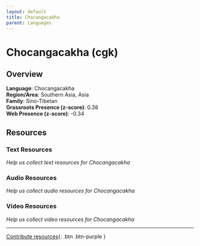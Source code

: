 ```yaml
---
layout: default
title: Chocangacakha
parent: Languages
---
```


# Chocangacakha (cgk)

## Overview

**Language**: Chocangacakha  
**Region/Area**: Southern Asia, Asia  
**Family**: Sino-Tibetan  
**Grassroots Presence (z-score)**: 0.38  
**Web Presence (z-score)**: -0.34  

## Resources

### Text Resources
*Help us collect text resources for Chocangacakha*

### Audio Resources
*Help us collect audio resources for Chocangacakha*

### Video Resources
*Help us collect video resources for Chocangacakha*

---

[Contribute resources](https://forms.office.com/e/1SfLJx3u1r){: .btn .btn-purple }
